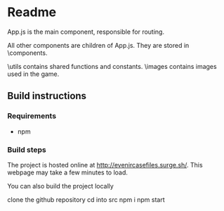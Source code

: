 # Readme

App.js is the main component, responsible for routing. 

All other components are children of App.js. They are stored in \components. 

\utils contains shared functions and constants. \images contains images used in the game. 

## Build instructions

### Requirements
* npm

### Build steps

The project is hosted online at http://evenircasefiles.surge.sh/. This webpage may take a few minutes to load. 

You can also build the project locally

clone the github repository
cd into src
npm i
npm start
